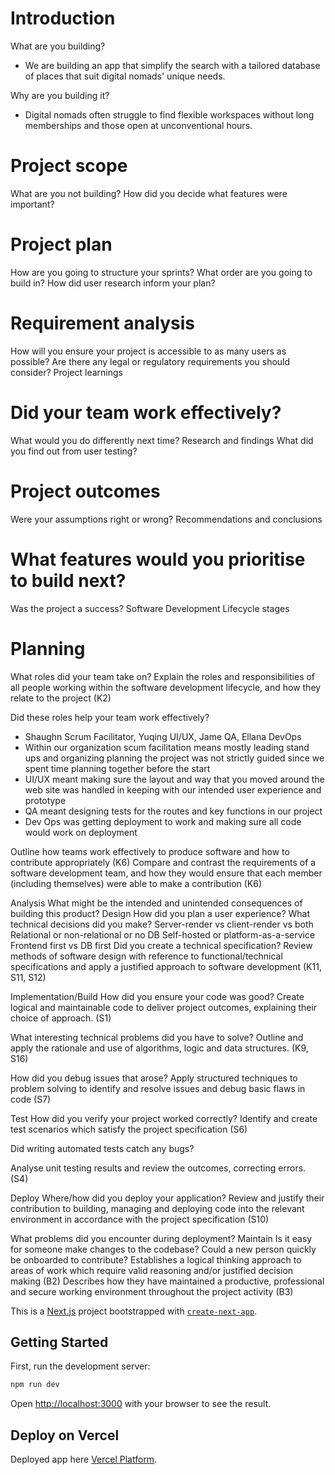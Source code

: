 # Introduction

What are you building?

- We are building an app that simplify the search with a tailored database of places that suit digital nomads' unique needs.

Why are you building it?

- Digital nomads often struggle to find flexible workspaces without long memberships and those open at unconventional hours.

# Project scope

What are you not building?
How did you decide what features were important?

# Project plan

How are you going to structure your sprints?
What order are you going to build in?
How did user research inform your plan?

# Requirement analysis

How will you ensure your project is accessible to as many users as possible?
Are there any legal or regulatory requirements you should consider?
Project learnings

# Did your team work effectively?

What would you do differently next time?
Research and findings
What did you find out from user testing?

# Project outcomes

Were your assumptions right or wrong?
Recommendations and conclusions

# What features would you prioritise to build next?

Was the project a success?
Software Development Lifecycle stages

# Planning

What roles did your team take on?
Explain the roles and responsibilities of all people working within the software development lifecycle, and how they relate to the project (K2)

Did these roles help your team work effectively?

- Shaughn Scrum Facilitator, Yuqing UI/UX, Jame QA, Ellana DevOps
- Within our organization scum facilitation means mostly leading stand ups and organizing planning the project was not strictly guided since we spent time planning together before the start
- UI/UX meant making sure the layout and way that you moved around the web site was handled in keeping with our intended user experience and prototype
- QA meant designing tests for the routes and key functions in our project
- Dev Ops was getting deployment to work and making sure all code would work on deployment

Outline how teams work effectively to produce software and how to contribute appropriately (K6) Compare and contrast the requirements of a software development team, and how they would ensure that each member (including themselves) were able to make a contribution (K6)

Analysis
What might be the intended and unintended consequences of building this product?
Design
How did you plan a user experience?
What technical decisions did you make?
Server-render vs client-render vs both
Relational or non-relational or no DB
Self-hosted or platform-as-a-service
Frontend first vs DB first
Did you create a technical specification?
Review methods of software design with reference to functional/technical specifications and apply a justified approach to software development (K11, S11, S12)

Implementation/Build
How did you ensure your code was good?
Create logical and maintainable code to deliver project outcomes, explaining their choice of approach. (S1)

What interesting technical problems did you have to solve?
Outline and apply the rationale and use of algorithms, logic and data structures. (K9, S16)

How did you debug issues that arose?
Apply structured techniques to problem solving to identify and resolve issues and debug basic flaws in code (S7)

Test
How did you verify your project worked correctly?
Identify and create test scenarios which satisfy the project specification (S6)

Did writing automated tests catch any bugs?

Analyse unit testing results and review the outcomes, correcting errors. (S4)

Deploy
Where/how did you deploy your application?
Review and justify their contribution to building, managing and deploying code into the relevant environment in accordance with the project specification (S10)

What problems did you encounter during deployment?
Maintain
Is it easy for someone make changes to the codebase?
Could a new person quickly be onboarded to contribute?
Establishes a logical thinking approach to areas of work which require valid reasoning and/or justified decision making (B2)
Describes how they have maintained a productive, professional and secure working environment throughout the project activity (B3)

This is a [Next.js](https://nextjs.org/) project bootstrapped with [`create-next-app`](https://github.com/vercel/next.js/tree/canary/packages/create-next-app).

## Getting Started

First, run the development server:

```bash
npm run dev
```

Open [http://localhost:3000](http://localhost:3000) with your browser to see the result.

## Deploy on Vercel

Deployed app here [Vercel Platform](https://desk-mooovements-1b004ndx5-elenas-projects-f436e785.vercel.app/).
